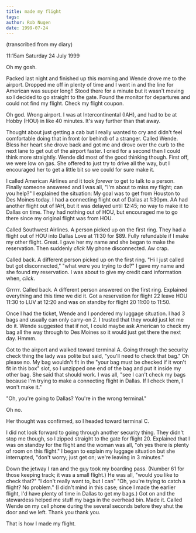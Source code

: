 ```yaml
---
title: made my flight
tags: 
author: Rob Nugen
date: 1999-07-24
---
```


<p class=note>(transcribed from my diary)</p>
<p class=date>11:15am Saturday 24 July 1999</p>

<p>Oh my gosh.

<p>Packed last night and finished up this morning and Wende drove me to the airport.  Dropped me off in plenty of time and I went in and the line for American was suuper long!!  Stood there for a minute but it wasn't moving so I decided to go straight to the gate.  Found the monitor for departures and could not find my flight.  Check my flight coupon.

<p>Oh god.  Wrong airport.  I was at Intercontinental (IAH), and had to be at Hobby (HOU) in like 40 minutes.  It's way further than that away.

<p>Thought about just getting a cab but I really wanted to cry and didn't feel comfortable doing that in front (or behind) of a stranger.  Called Wende.  Bless her heart she drove back and got me and drove over the curb to the next lane to get out of the airport faster.  I cried for a second then I could think more straightly.  Wende did most of the good thinking though.  First off, we were low on gas.  She offered to just try to drive all the way, but I encouraged her to get a little bit so we could for sure make it.

<p>I called American Airlines and it took <em>forever</em> to get to talk to a person.  Finally someone answered and I was all, "I'm about to miss my flight; can you help?"  I explained the situation: My goal was to get from Houston to Des Moines today.  I had a connecting flight out of Dallas at 1:30pm.  AA had another flight out of IAH, but it was delayed until 12:45; no way to make it to Dallas on time.  They had nothing out of HOU, but encouraged me to go there since my original flight was from HOU.

<p>Called Southwest Airlines.  A person picked up on the first ring. They had a flight out of HOU into Dallas Love at 11:30 for $89.  Fully refundable if I make my other flight.  Great.  I gave her my name and she began to make the reservation. Then suddenly <em>click</em> My phone disconnected.  Aw crap.

<p>Called back.  A different person picked up on the first ring.  "Hi I just called but got disconnected," "what were you trying to do?"  I gave my name and she found my reservation.  I was about to give my credit card information when, <em>click</em>.

<p>Grrrrr.  Called back.  A different person answered on the first ring.  Explained everything and this time we did it.  Got a reservation for flight 22 leave HOU 11:30 to LUV at 12:20 and was on standby for flight 20 11:00 to 11:50.

<p>Once I had the ticket, Wende and I pondered my luggage situation. I had 3 bags and usually can only carry-on 2.  I trusted that they would just let me do it.  Wende suggested that if not, I could maybe ask American to check my bag all the way through to Des Moines so it would just get there the next day. Hmmm.

<p>Got to the airport and walked toward terminal A.  Going through the security check thing the lady was polite but said, "you'll need to check that bag."  Oh please no.  My bag wouldn't fit in the "your bag must be checked if it won't fit in this box" slot, so I unzipped one end of the bag and put it inside my other bag.  She said that should work.  I was all, "see I can't check my bags because I'm trying to make a connecting flight in Dallas.  If I check them, I won't make it."

<p>"Oh, you're going to Dallas?  You're in the wrong terminal."

<p>Oh no.

<p>Her thought was confirmed, so I headed toward terminal C.

<p>I did not look forward to going through another security thing. They didn't stop me though, so I zipped straight to the gate for flight 20. Explained that I was on standby for the flight and the woman was all, "oh yes there is plenty of room on this flight."  I began to explain my luggage situation but she interrupted, "don't worry; just get on; we're leaving in 3 minutes."

<p>Down the jetway I ran and the guy took my boarding pass. (Number 61 for those keeping track; it was a small flight.)  He was all, "would you like to check that?"  "I don't really want to, but I can"  "Oh, you're trying to catch a flight?  No problem."  (I didn't mind in this case; since I made the earlier flight, I'd have plenty of time in Dallas to get my bags.) Got on and the stewardess helped me stuff my bags in the overhead bin.  Made it.  Called Wende on my cell phone during the several seconds before they shut the door and we left.  Thank you thank you.

<p>That is how I made my flight.
